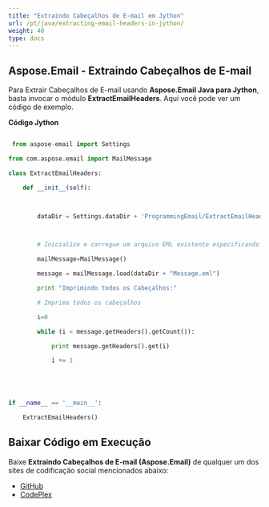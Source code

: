 ```yaml
---
title: "Extraindo Cabeçalhos de E-mail em Jython"
url: /pt/java/extracting-email-headers-in-jython/
weight: 40
type: docs
---
```


## **Aspose.Email - Extraindo Cabeçalhos de E-mail**
Para Extrair Cabeçalhos de E-mail usando **Aspose.Email Java para Jython**, basta invocar o módulo **ExtractEmailHeaders**. Aqui você pode ver um código de exemplo.

**Código Jython**

``` python

 from aspose-email import Settings

from com.aspose.email import MailMessage

class ExtractEmailHeaders:

    def __init__(self):



        dataDir = Settings.dataDir + 'ProgrammingEmail/ExtractEmailHeaders/'



        # Inicialize e carregue um arquivo EML existente especificando o MessageFormat

        mailMessage=MailMessage()

        message = mailMessage.load(dataDir + "Message.eml")

        print "Imprimindo todos os Cabeçalhos:"

        # Imprima todos os cabeçalhos

        i=0

        while (i < message.getHeaders().getCount()):

            print message.getHeaders().get(i)

            i += 1





if __name__ == '__main__':        

    ExtractEmailHeaders()

```
## **Baixar Código em Execução**
Baixe **Extraindo Cabeçalhos de E-mail (Aspose.Email)** de qualquer um dos sites de codificação social mencionados abaixo:

- [GitHub](https://github.com/aspose-email/Aspose.Email-for-Java/releases/tag/Aspose.Email_Java_for_Jython-v1.0)
- [CodePlex](https://asposeemailjavajython.codeplex.com/releases/view/620655)